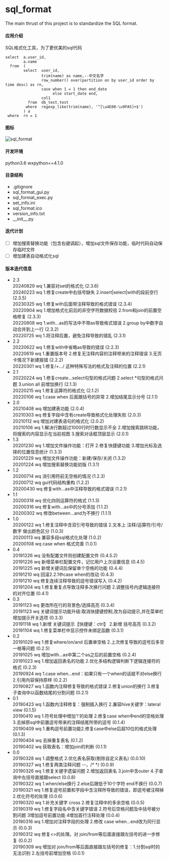 # sql_format
The main thrust of this project is to standardize the SQL format.

#### 应用介绍
SQL格式化工具，为了更优美的sql代码
```
select  a.user_id,
        a.name
  from  (
        select  user_id,
                trim(name) as name,--中文名字
                row_number() over(partition on by user_id order by time desc) as rn,
                case when 1 = 1 then end_date
                     else start_date end,
                col1
          from  db_test.test
         where  regexp_like(trim(name), '^[\u4E00-\u9FA5]+$')
        ) a
 where  rn = 1
```

#### 图标
![sql_format](https://github.com/WAYDN/sql_format/blob/master/sql_format.ico)

#### 开发环境
python3.6
wxpython==4.1.0

#### 目录结构
- .gitignore
- sql_format_gui.py <!--GUI界面-->
- sql_format_exec.py<!--实际执行文件-->
- set_info.ini<!--设置信息-->
- sql_format.ico
- version_info.txt
- \_\_init\_\_.py

#### 迭代计划
- [ ] 增加搜索替换功能（包含右键调起），增加sql文件保存功能，临时代码自动保存临时文件
- [ ] 增加建表自动格式化sql

#### 版本迭代信息
- 2.3
<br>20240829 wq 1.兼容对set的格式化 (2.3.6)
<br>20240223 wq 1.修复create中右括号缺失 2.insert|select|with的段前空行 (2.3.5)
<br>20230325 wq 1.修复with后面带注释导致的格式错误 (2.3.4)
<br>20220904 wq 1.增加格式化前后的非空字符数据校验 2.from和join的前置空格修复 (2.3.3)
<br>20220808 wq 1.with...as的写法中不带as导致格式错误 2.group by中数字自动合并到上一行 (2.3.2)
<br>20220725 wq 1.将注释后置，避免注释导致的错乱 (2.3.1)
- 2.2
<br>20220622 wq 1.修复with中省略as导致的错误 (2.2.3)
<br>20220619 wq 1.重置版本号 2.修复无注释内容的注释带来的注释错误 3.无页卡情况下新建报错 (2.2.2)
<br>20220301 wq 1.修复/*+...*/ 这种特殊写法的格式及注释的位置 (2.2.1)
- 2.1
<br>20220224 wq 1.修复create...select句型的格式问题 2.select *句型的格式问题 3.union all 前增加换行 (2.1.3)
<br>20220215 wq 1.修复运算符的格式化 (2.1.2)
<br>20220106 wq 1.case when 后面跟括号的异常 2.增加结尾显示分号 (2.1.1)
- 2.0
<br>20210408 wq 增加建表功能 (2.0.4)
<br>20210303 wq 修复字段中含有create导致格式化处理失败 (2.0.3)
<br>20210112 wq 增加对建表语句的格式化 (2.0.2)
<br>20210106 wq 1.解决行数超过1000行时行数显示不全 2.增加搜索跳转功能，将搜索的内容显示在当前视图 3.搜索对话框顶层显示 (2.0.1)
- 1.3
<br>20201230 wq 1.增加文件操作功能：打开 2.修复快捷键功能 3.增加光标及选择的位置信息统计 (1.3.3)
<br>20201229 wq 增加文件操作功能：新建/保存/关闭 (1.3.2)
<br>20201224 wq 增加搜索替换功能初版 (1.3.1)
- 1.2
<br>20200714 wq 消引用符前无空格的情况 (1.2.3)
<br>20200712 wq gui代码结构重构 (1.2.2)
<br>20200430 wq 修复with...as中注释导致的格式错误 (1.2.1)
- 1.1
<br>20200318 wq 优化四则运算符的格式 (1.1.3)
<br>20200316 wq 修复with...as中的分号添加 (1.1.2)
<br>20200302 wq 修改between...and为不换行 (1.1.1)
- 1.0
<br>20200122 wq 1.修复注释中含双引号导致的错误 2.文本上 注释/运算符/引号/数字 做出颜色区分 (1.0.3)
<br>20200113 wq 兼容多段sql格式化处理 (1.0.2)
<br>20200108 wq case when 格式完善 (1.0.1)
- 0.4
<br>20191226 wq 没有配置文件则创建配置文件 (0.4.5.2)
<br>20191226 wq 新增菜单栏配置文件，记忆用户上次设置信息 (0.4.5)
<br>20191225 wq 新增关键词后保留单个空格的功能 (0.4.4)
<br>20191210 wq 回滚2.2.1中case when的改动 (0.4.3)
<br>20191210 wq 修复连续注释导致的逗号错误写入 (0.4.2)
<br>20191204 wq 1.修复重复点导致注释多次换行问题 2.调整括号内逻辑连接符的对齐位置 (0.4.1)
- 0.3
<br>20191123 wq 更改所在行的背景色/选择高亮 (0.3.4)
<br>20191123 wq 关键词提示功能升级:取消快捷键控制,改为自动提示,并在菜单栏增加提示开关选项 (0.3.3)
<br>20191118 wq 1.新增 关键词提示【快捷键：ctrl】 2.新增 括号高亮 (0.3.2)
<br>20191104 wq 1.修复菜单栏中显示控件未绑定函数 (0.3.1)
- 0.2
<br>20191029 wq 1.修复where/on/and 后置单空格 2.上次修复导致的逗号后多空一格等问题 (0.2.5)
<br>20191025 wq 增加with...as中第二个as之后的前置空格 (0.2.4)
<br>20191023 wq 1.增加返回表名的功能 2.优化多结构逻辑判断下逻辑连接符的格式 (0.2.3)
<br>20190924 wq 1.case when...end：如果只有一个when的话就不对else换行 2.引用内容保持原样 (0.2.2)
<br>20190827 wq 1.函数内注释修复导致的格式错误 2.修复union的换行 3.修复子查询中以函数结尾的分割问题 (0.2.1)
- 0.1
<br>20190423 wq 1.函数内注释修复：强制插入换行 2.兼容hive关键字：lateral view (0.1.5)
<br>20190410 wq 1.符号处理中增加'!'的处理 2.修复case when中end的空格处理 3.去掉原sql中前置逗号带来的注释结尾所带的逗号 (0.1.4)
<br>20190409 wq 1.重构逗号前置功能2.修复case中else后超10位的格式处理 (0.1.3)
<br>20190404 wq 去掉重复表名 (0.1.2)
<br>20190402 wq 获取表名：增加join的判断 (0.1.1)
- 0.0
<br>20190328 wq 1.调整格式 2.优化表名获取(剔除自定义表名) (0.0.10)
<br>20190327 wq 1.修复两类注释问题 --，/* */ (0.0.9)
<br>20190326 wq 1.修复关键字遗留问题 2.增加返回表名 3.join中含outer 4.子查询中左括号直接跟select (0.0.8)
<br>20190322 wq 1.when/else换行 2.else后跟低于10个字符 end不换行 (0.0.7)
<br>20190321 wq 1.修复逗号前置和字段中含注释所导致的错误，即逗号被注释掉 2.优化符号的处理 (0.0.6)
<br>20190320 wq 1.补充关键字 cross 2.修复注释中的多余空格 (0.0.5)
<br>20190319 wq 1.修复字段名中含关键字错误 2.符号后空格问题及中括号被分割问题 3增加逗号前置功能 4增加首行注释处理 (0.0.4)
<br>20190316 wq 1.增加对注释字段的处理 2.修改 case when...end改为同行显示 (0.0.3)
<br>20190312 wq 修复<>的处理。对 join/from等后面直接跟左括号的进一步修复 (0.0.2)
<br>20190309 wq 增加对 join/from等后面直接跟左括号的修复：1.分割sql时的无法识别 2.左括号前增加空格 (0.0.1)
